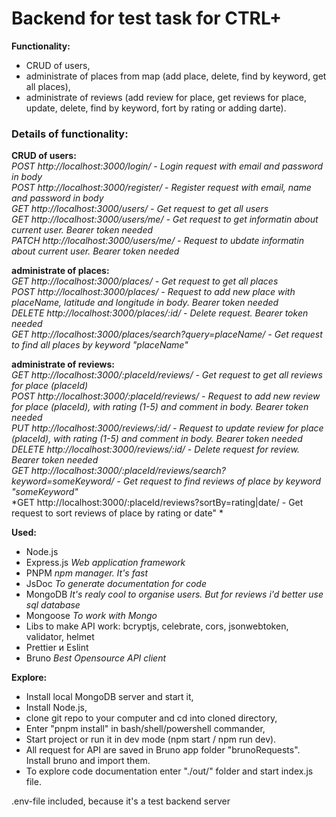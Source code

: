 # Backend for test task for CTRL+ 

**Functionality:**  
 - CRUD of users,  
 - administrate of places from map (add place, delete, find by keyword, get all places),  
 - administrate of reviews (add review for place, get reviews for place, update, delete, find by keyword, fort by rating or adding darte).

### Details of functionality: 
**CRUD of users:**  
*POST http://localhost:3000/login/ - Login request with email and password in body*  
*POST http://localhost:3000/register/ - Register request with email, name and password in body*  
*GET http://localhost:3000/users/ - Get request to get all users*  
*GET http://localhost:3000/users/me/ - Get request to get informatin about current user. Bearer token needed*  
*PATCH http://localhost:3000/users/me/ - Request to ubdate informatin about current user. Bearer token needed*  

**administrate of places:**  
*GET http://localhost:3000/places/ - Get request to get all places*  
*POST http://localhost:3000/places/ - Request to add new place with placeName, latitude and longitude in body. Bearer token needed*  
*DELETE http://localhost:3000/places/:id/ - Delete request. Bearer token needed*    
*GET http://localhost:3000/places/search?query=placeName/ - Get request to find all places by keyword "placeName"*  

**administrate of reviews:**  
*GET http://localhost:3000/:placeId/reviews/ - Get request to get all reviews for place (placeId)*  
*POST http://localhost:3000/:placeId/reviews/ - Request to add new review for place (placeId), with rating (1-5) and comment in body. Bearer token needed*    
*PUT http://localhost:3000/reviews/:id/ - Request to update review for place (placeId), with rating (1-5) and comment in body. Bearer token needed*  
*DELETE http://localhost:3000/reviews/:id/ - Delete request for review. Bearer token needed*    
*GET http://localhost:3000/:placeId/reviews/search?keyword=someKeyword/ - Get request to find reviews of place by keyword "someKeyword"*  
*GET http://localhost:3000/:placeId/reviews?sortBy=rating|date/ - Get request to sort reviews of place by rating or date" *  


**Used:**   
- Node.js   
- Express.js *Web application framework*  
- PNPM *npm manager. It's fast*  
- JsDoc *To generate documentation for code*  
- MongoDB *It's realy cool to organise users. But for reviews i'd better use sql database*   
- Mongoose *To work with Mongo* 
- Libs to make API work: bcryptjs, celebrate, cors, jsonwebtoken, validator, helmet 
- Prettier и Eslint   
- Bruno *Best Opensource API client*  

**Explore:**   
- Install local MongoDB server and start it,  
- Install Node.js,
- clone git repo to your computer and cd into cloned directory,
- Enter "pnpm install" in bash/shell/powershell commander,
- Start project or run it in dev mode (npm start / npm run dev).
- All request for API are saved in Bruno app folder "brunoRequests". Install bruno and import them. 
- To explore code documentation enter "./out/" folder and start index.js file.  

.env-file included, because it's a test backend server

